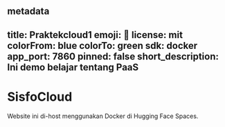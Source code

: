 metadata
---
title: Praktekcloud1
emoji: 👀
license: mit
colorFrom: blue
colorTo: green
sdk: docker
app_port: 7860
pinned: false
short_description: Ini demo belajar tentang PaaS
---

# SisfoCloud

Website ini di-host menggunakan Docker di Hugging Face Spaces.
